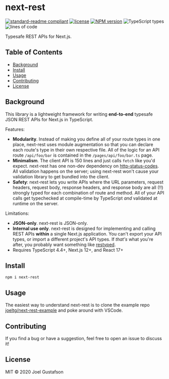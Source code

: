 # next-rest

[![standard-readme compliant](https://img.shields.io/badge/readme%20style-standard-brightgreen.svg)](https://github.com/RichardLitt/standard-readme) [![license](https://img.shields.io/github/license/joeltg/next-rest)](https://opensource.org/licenses/MIT) [![NPM version](https://img.shields.io/npm/v/next-rest)](https://www.npmjs.com/package/next-rest) ![TypeScript types](https://img.shields.io/npm/types/next-rest) ![lines of code](https://img.shields.io/tokei/lines/github/joeltg/next-rest)

Typesafe REST APIs for Next.js.

## Table of Contents

- [Background](#background)
- [Install](#install)
- [Usage](#usage)
- [Contributing](#contributing)
- [License](#license)

## Background

This library is a lightweight framework for writing **end-to-end** typesafe JSON REST APIs for Next.js in TypeScript.

Features:

- **Modularity**. Instead of making you define all of your route types in one place, next-rest uses module augmentation so that you can declare each route's type in their own respective file. All of the logic for an API route `/api/foo/bar` is contained in the `/pages/api/foo/bar.ts` page.
- **Minimalism**. The client API is 150 lines and just calls `fetch` like you'd expect. next-rest has one non-dev dependency on [http-status-codes](https://www.npmjs.com/package/http-status-codes). All validation happens on the server; using next-rest won't cause your validation library to get bundled into the client.
- **Safety**: next-rest lets you write APIs where the URL parameters, request headers, request body, response headers, and response body are all (!!) strongly typed for each combination of route and method. All of your API calls get typechecked at compile-time by TypeScript _and_ validated at runtime on the server.

Limitations:

- **JSON-only**. next-rest is JSON-only.
- **Internal use only**. next-rest is designed for implementing and calling REST APIs **within** a single Next.js application. You can't export your API types, or import a different project's API types. If _that's_ what you're after, you probably want something like [restyped](https://github.com/rawrmaan/restyped/).
- Requires TypeScript 4.4+, Next.js 12+, and React 17+

## Install

```
npm i next-rest
```

## Usage

The easiest way to understand next-rest is to clone the example repo [joeltg/next-rest-example](https://github.com/joeltg/next-rest-example) and poke around with VSCode.

## Contributing

If you find a bug or have a suggestion, feel free to open an issue to discuss it!

## License

MIT © 2020 Joel Gustafson
